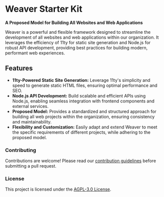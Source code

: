 # Weaver Starter Kit

**A Proposed Model for Building All Websites and Web Applications**

Weaver is a powerful and flexible framework designed to streamline the development of all websites and web applications within our organization. It leverages the efficiency of 11ty for static site generation and Node.js for robust API development, providing best practices for building modern, performant web experiences.

## Features

- **11ty-Powered Static Site Generation:** Leverage 11ty's simplicity and speed to generate static HTML files, ensuring optimal performance and SEO.
- **Node.js API Development:** Build scalable and efficient APIs using Node.js, enabling seamless integration with frontend components and external services.
- **Proposed Model:** Provides a standardized and structured approach for building all web projects within the organization, ensuring consistency and maintainability.
- **Flexibility and Customization:** Easily adapt and extend Weaver to meet the specific requirements of different projects, while adhering to the proposed model.

### Contributing

Contributions are welcome! Please read our [contribution guidelines](https://github.com/Alwatr/.github/blob/next/CONTRIBUTING.md) before submitting a pull request.

### License

This project is licensed under the [AGPL-3.0 License](LICENSE).
